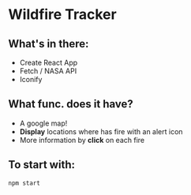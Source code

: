 # Wildfire Tracker

## What's in there:

- Create React App
- Fetch / NASA API
- Iconify

## What func. does it have?

- A google map!
- **Display** locations where has fire with an alert icon
- More information by **click** on each fire

## To start with:

`npm start`

